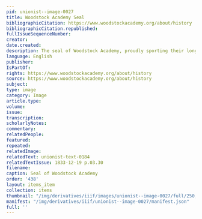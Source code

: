 ```yaml
---
pid: unionist--image-0027
title: Woodstock Academy Seal
bibliographicCitation: https://www.woodstockacademy.org/about/history
bibliographicCitation.republished: 
fullIssueSequenceNumber: 
creator: 
date.created: 
description: The seal of Woodstock Academy, proudly sporting their long existence
language: English
publisher: 
IsPartOf: 
rights: https://www.woodstockacademy.org/about/history
source: https://www.woodstockacademy.org/about/history
subject: 
type: image
category: Image
article.type: 
volume: 
issue: 
transcription: 
scholarlyNotes: 
commentary: 
relatedPeople: 
featured: 
repeated: 
relatedImage: 
relatedText: unionist-text-0184
relatedTextIssue: 1833-12-19 p.03.30
filename: 
caption: Seal of Woodstock Academy
order: '438'
layout: items_item
collection: items
thumbnail: "/img/derivatives/iiif/images/unionist--image-0027/full/250,/0/default.jpg"
manifest: "/img/derivatives/iiif/unionist--image-0027/manifest.json"
full: ''
---
```

